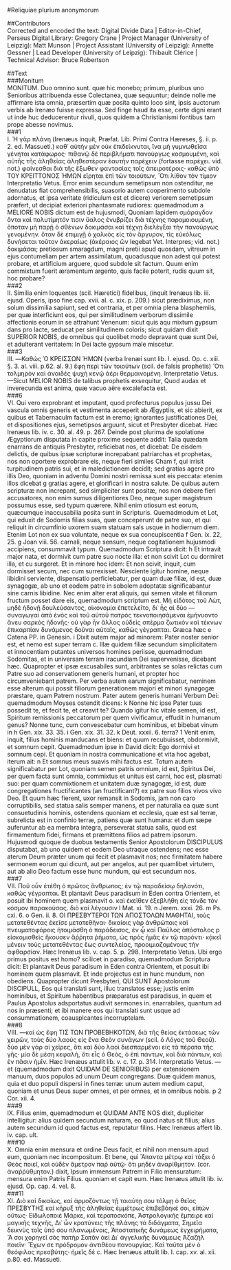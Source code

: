 #Reliquiae plurium anonymorum  

##Contributors  
Corrected and encoded the text: Digital Divide Data | Editor-in-Chief, Perseus Digital Library: Gregory Crane | Project Manager (University of Leipzig): Matt Munson | Project Assistant (University of Leipzig): Annette Gessner | Lead Developer (University of Leipzig): Thibault Clérice | Technical Advisor: Bruce Robertson  

##Text  
###Monitum  
MONITUM. Duo omnino sunt. quæ hic monebo; primum, pluribus uno Senioribus attribuenda esse Colectanea, quæ sequuntur; deinde nolle me affirmare ista omnia, præsertim quæ posita quinto loco sint, ipsis auctorum verbis ab Irenæo fuisse expressa. Sed finge haud ita esse, certe digni erant ut inde huc deducerentur rivuli, quos quidem a Christianismi fontibus tam prope abesse novimus.  
###1  
Ι. Ἡ γὰρ πλάνη (Irenæus inquit, Præfat. Lib. Primi Contra Hæreses, §. ii. p. 2. ed. Massueti.) καθ᾿ αὑτὴν μὲν οὐκ ἐπιδείκνυται, ἵνα μὴ γυμνωθεῖσα γένηται κατάφωρος· πιθανῷ δὲ περιβλήματι πανούργως κοσμουμένη, καὶ αὐτῆς τῆς ἀληθείας ἀληθεστέραν ἑαυτὴν παρέχειν (fortasse παρέχει. vid. not.) φαίνεσθαι διὰ τῆς ἔξωθεν φαντασίας τοῖς ἀπειροτέροις· καθὼς ὑπὸ ΤΟΥ ΚΡΕΙΤΤΟΝΟΣ ἩΜΩΝ εἴρηται ἐπὶ τῶν τοιούτων, Ὅτι λίθον τὸν τίμιον Interpretatio Vetus. Error enim secundum semetipsum non ostenditur, ne denudatus fiat comprehensibilis, suasorio autem cooperimento subdole adornatus, et ipsa veritate (ridiculum est et dicere) veriorem semetipsum præfert, ut decipiat exteriori phantasmate rudiores: quemadmodum a MELIORE NOBIS dictum est de hujusmodi, Quoniam lapidem σμάραγδον ὄντα καὶ πολυτίμητόν τισιν ὕαλος ἐνυβρίζει διὰ τέχνης παρομοιουμένη, ὅποταν μὴ παρῇ ὁ σθένων δοκιμάσαι καὶ τέχνῃ διελέγξαι τὴν πανούργως γενομένην. ὅταν δὲ ἐπιμιγῇ ὁ χαλκὸς εἰς τὸν ἄργυρον, τίς εὐκόλως δυνήσεται τοῦτον ἀκεραίως (ἀκέραιος ὢν legebat Vet. Interpres; vid. not.) δοκιμάσαι; pretiosum smaragdum, magni pretii apud quosdam, vitreum in ejus contumeliam per artem assimilatum, quoadusque non adest qui potest probare, et artificium arguere, quod subdole sit factum. Quum enim commixtum fuerit æramentum argento, quis facile poterit, rudis quum sit, hoc probare?  
###2  
II. Similia enim loquentes (scil. Hæretici) fidelibus, (inquit Irenæus lib. iii. ejusd. Operis, ipso fine cap. xvii. al. c. xix. p. 209.) sicut prædiximus, non solum dissimilia sapiunt, sed et contraria, et per omnia plena blasphemiis, per quæ interficiunt eos, qui per similitudinem verborum dissimile affectionis eorum in se attrahunt Venenum: sicut quis aqu mixtum gypsum dans pro lacte, seducat per similitudinem coloris; sicut quidam dixit SUPERIOR NOBIS, de omnibus qui quolibet modo depravant quæ sunt Dei, et adulterant veritatem: In Dei lacte gypsum male miscetur.  
###3  
III. —Καθὼς Ὁ ΚΡΕΙΣΣΩΝ ἩΜΩΝ (verba Irenæi sunt lib. I. ejusd. Op. c. xiii. §. 3. al. viii. p.62. al. 9.) ἔφη περὶ τῶν τοιούτων (scil. de falsis prophetis) Ὅτι τολμηρὸν καὶ ἀναιδὲς ψυχὴ κενῷ ἀέρι θερμαινομένη. Interpretatio Vetus. —Sicut MELIOR NOBIS de talibus prophetis exsequitur, Quod audax et inverecunda est anima, quæ vacuo aëre excalefacta est.  
###6  
VI. Qui vero exprobrant et imputant, quod profecturus populus jussu Dei vascula omnis generis et vestimenta acceperit ab Ægyptiis, et sic abierit, ex quibus et Tabernaculm factum est in eremo; ignorantes justificationes Dei, et dispositiones ejus, semetipsos arguunt, sicut et Presbyter dicebat. Hæc Irenæus lib. iv. c. 30. al. 49. p. 267. Deinde post plurima de spolatione Ægyptiorum disputata in capite proxime sequente addit: Talia quædam enarrans de antiquis Presbyter, reficiebat nos, et dicebat: De eisdem delictis, de quibus ipsæ scripturæ increpabant patriarchas et prophetas, nos non oportere exprobrare eis, neque fieri similes Cham f, qui irrisit turpitudinem patris sui, et in maledictionem decidit; sed gratias agere pro illis Deo, quoniam in adventu Domini nostri remissa sunt eis peccata: etenim illos dicebat g gratias agere, et glorificari in nostra salute. De quibus autem scripturæ non increpant, sed simpliciter sunt positæ, nos non debere fieri accusatores, non enim sumus diligentiores Deo, neque super magistrum possumus esse, sed typum quærere. Nihil enim otiosum est eorum, quæcumque inaccusabilia posita sunt in Scripturis. Quemadmodum et Lot, qui eduxit de Sodomis filias suas, quæ conceperunt de patre suo, et qui reliquit in circumfinio uxorem suam statuam sals usque in hodiernum diem. Etenim Lot non ex sua voluntate, neque ex sua concupiscentia f Gen. ix. 22, 25. g Joan viii. 56. carnali, neque sensum, neque cogitationem hujusmodi accipiens, consummavit typum. Quemadmodum Scriptura dicit: h Et intravit major nata, et dormivit cum patre suo nocte illa: et non scivit Lot cu dormiret illa, et cu surgeret. Et in minore hoc idem: Et non scivit, inquit, cum dormisset secum, nec cum surrexisset. Nesciente igitur homine, neque libidini serviente, dispensatio perficiebatur, per quam duæ filiæ, id est, duæ synagogæ, ab uno et eodem patre in sobolem adoptatæ significabantur sine carnis libidine. Nec enim alter erat aliquis, qui semen vitale et filiorum fructum posset dare eis, quemadmodum scriptum est. Μὴ εἰδότος τοῦ Λὼτ, μηδὲ ἡδονῇ δουλεύσαντος, οἰκονομία ἐπετελεῖτο, δι᾿ ἧς αἱ δύο —συναγωγαὶ ἀπὸ ἑνὸς καὶ τοῦ αὐτοῦ πατρὸς τεκνοποιησάμεναι ἐμήνυοντο ἄνευ σαρκὸς ἡδονῆς· οὐ γὰρ ἦν ἄλλος οὐδεὶς σπέρμα ζωτικὸν καὶ τέκνων ἐπικαρπίαν δυνάμενος δοῦναι αὐταῖς, καθὼς γέγραπται. Græca hæc e Catena PP. in Genesin. i Dixit autem major ad minorem: Pater noster senior est, et nemo est super terram c. Illæ quidem filiæ secundum simplicitatem et innocentiam putantes universos homines periisse, quemadmodum Sodomitas, et in universam terram iracundiam Dei supervenisse, dicebant hæc. Quapropter et ipsæ excusabiles sunt, arbitrantes se solas relictas cum Patre suo ad conservationem generis humani, et propter hoc circumveniebant patrem. Per verba autem earum significabatur, neminem esse alterum qui possit filiorum generationem majori et minori synagogæ præstare, quam Patrem nostrum. Pater autem generis humani Verbum Dei: quemadmodum Moyses ostendit dicens: k Nonne hic ipse Pater tuus possedit te, et fecit te, et creavit te? Quando igitur hic vitale semen, id est, Spiritum remissionis peccatorum per quem vivificamur, effudit in humanum genus? Nonne tunc, cum convescebatur cum hominibus, et bibebat vinum in h Gen. xix. 33. 35. i Gen. xix. 31. 32. k Deut. xxxii. 6. terra? 1 Venit enim, inquit, filius hominis manducans et biens: et quum recubuisset, obdormivit, et somnum cepit. Quemadmodum ipse in David dicit: Ego dormivi et somnum cepi. Et quoniam in nostra communicatione et vita hoc agebat, iterum ait: n Et somnus meus suavis mihi factus est. Totum autem significabatur per Lot, quoniam semen patris omnium, id est, Spiritus Dei, per quem facta sunt omnia, commixtus et unitus est carni, hoc est, plasmati suo: per quam commixtionem et unitatem duæ synagogæ, id est, duæ congregationes fructificantes (an fructificant?) ex patre suo filios vivos vivo Deo. Et quum hæc fierent, uxor remansit in Sodomis, jam non caro corruptibilis, sed statua salis semper manens, et per naturalia ea quæ sunt consuetudinis hominis, ostendens quoniam et ecclesia, quæ est sal terræ, subrelicta est in confinio terræ, patiens quæ sunt humana: et dum sæpe auferuntur ab ea membra integra, perseverat statua salis, quod est firmamentum fidei, firmans et præmittens filios ad patrem ipsorum. Hujusmodi quoque de duobus testamentis Senior Apostolorum DISCIPULUS disputabat, ab uno quidem et eodem Deo utraque ostendens; nec esse aterum Deum præter unum qui fecit et plasmavit nos; nec firmitatem habere sermonem eorum qui dicunt, aut per angelos, aut per quamlibet virtutem, aut ab alio Deo factum esse hunc mundum, qui est secundum nos.  
###7  
VII. Ποῦ οὖν ἐτέθη ὁ πρῶτος ἄνθρωπος; ἐν τῷ παραδείσῳ δηλονότι, καθὼς γέγραπται. Et plantavit Deus paradisum in Eden contra Οrientem, et posuit ibi hominem quem plasmavit o. καὶ ἐκεῖθεν ἐξεβλήθη εἰς τόνδε τὸν κόσμον παρακούσας. διὸ καὶ λέγουσιν l Mat. xi. 19. n Jerem. xxxi. 26. m Ps. cxi. 6. o Gen. ii. 8. ΟΙ ΠΡΕΣΒΥΤΕΡΟΙ ΤΩΝ ΑΠΟΣΤΟΛΩΝ ΜΑΘΗΤΑΙ, τοὺς μετατεθέντας ἐκεῖσε μετατεθῆναι· δικαίοις γὰρ ἀνθρώποις καὶ πνευματοφόροις ἡτοιμάσθη ὁ παράδεισος, ἐν ᾧ καὶ Παῦλος ἀπόστολος p εἰσκομισθεὶς ἤκουσεν ἄῤῥητα ῥήματα, ὡς πρὸς ἡμᾶς ἐν τῷ παρόντι· κᾀκεῖ μένειν τοὺς μετατεθέντας ἕως συντελείας, προοιμιαζομένους τὴν ἀφθαρσίαν. Hæc Irenæus lib. v. cap. 5. p. 298. Interpretatio Vetus. Ubi ergo primus positus est homo? scilicet in paradiso, quemadmodum Scriptura dicit: Et plantavit Deus paradisum in Eden contra Orientem, et posuit ibi hominem quem plasmavit. Et inde projectus est in hunc mundum, non obediens. Quapropter dicunt Presbyteri, QUI SUNT Apostolorum DISCIPULL, Eos qui translati sunt, illuc translatos esse; justis enim hominibus, et Spiritum habentibus præparatus est paradisus, in quem et Paulus Apostolus adsportatus audivit sermones in. enarrabiles, quantum ad nos in præsenti; et ibi manere eos qui translati sunt usque ad consummationem, coausplcantes incorruptelam.  
###8  
VIII. —καὶ ὡς ἔφη ΤΙΣ ΤΩΝ ΠΡΟΒΕΒΗΚΟΤΩΝ, διὰ τῆς θείας ἐκτάσεως τῶν χειρῶν, τοὺς δύο λαοὺς εἰς ἕνα Θεὸν συνάγων (scil. ὁ Λόγος τοῦ Θεοῦ). δύο μὲν γὰρ αἱ χεῖρες, ὅτι καὶ δύο λαοὶ διεσπαρμένοι εἰς τὰ πέρατα τῆς γῆς· μία δὲ μέση κεφαλὴ, ὅτι εἷς ὁ Θεὸς, ὁ ἐπὶ πάντων, καὶ διὰ πάντων, καὶ ἐν πᾶσιν ἡμῖν. Hæc Irenæus attulit lib. v. c. 17. p. 314. Interpretatio Vetus. —et (quemadmodum dixit QUIDAM DE SENIORIBUS) per extensionem manuum, duos populos ad unum Deum congregans. Duæ quidem manus, quia et duo populi dispersi in fines terræ: unum autem medium caput, quoniam et unus Deus super omnes, et per omnes, et in omnibus nobis. p 2 Cor. xii. 4.  
###9  
IX. Filius enim, quemadmodum et QUIDAM ANTE NOS dixit, dupliciter intelligitur: alius quidem secundum naturam, eo quod natus sit filius; alius autem secundum id quod factus est, reputatur filins. Hæc Irenæus affert lib. iv. cap. ult.  
###10  
X. Omnia enim mensura et ordine Deus facit, et nihil non mensum apud eum, quoniam nec incompositum. Et bene, qui Ἅπαντα μέτρῳ καὶ τάξει ὁ Θεὸς ποιεῖ, καὶ οὐδὲν ἄμετρον παῤ αὐτῷ· ὅτι μηδὲν ἀναρίθμητον. (cor. ἀναῤῥύθμητον.) dixit, Ipsum immensum Patrem in Filio mensuratum: mensura enim Patris Filius. quoniam et capit eum. Hæc Irenæus attulit lib. iv. ejusd. Op. cap. 4. vel. 8.  
###11  
XI. Διὸ καὶ δικαίως, καὶ ἁρμοζόντως τῇ τοιαύτῃ σου τόλμῃ ὁ θεῖος ΠΡΕΣΒΥΤΗΣ καὶ κήρυξ τῆς ἀληθείας ἐμμέτρως ἐπιβεβόηκέ σοι, εἰπὼν οὕτως· Εἰδωλοποιὲ Μάρκε, καὶ τερατοσκόπε, Ἀστρολογικῆς ἔμπειρε καὶ μαγικῆς τεχνῆς, Δι᾿ ὧν κρατύνεις τῆς πλάνης τὰ διδάγματα, Σημεῖα δεικνὺς τοῖς ὑπό σου πλανωμένοις, Ἀποστατικῆς δυνάμεως ἐγχειρήματα, Ἅ σοι χορηγεῖ σὸς πατὴρ Σατᾶν ἀεὶ Δι᾿ ἀγγελικῆς δυνάμεως Ἀζαζὴλ ποιεῖν· Ἔχων σε πρόδρομον ἀντιθέου πανουργίας. Καὶ ταῦτα μὲν ὁ θεόφιλος πρεσβύτης· ἡμεῖς δὲ c. Hæc Irenæus attulit lib. I. cap. xv. al. xii. p.80. ed. Massueti.  

